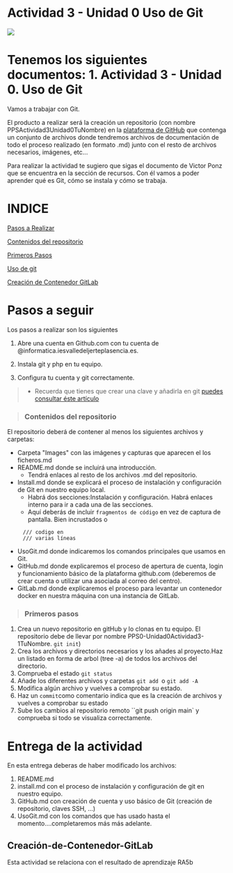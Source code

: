 Actividad 3 - Unidad 0
Uso de Git
===============
![](excelencia.jpeg)


Tenemos los siguientes documentos:
1.
Actividad 3 - Unidad 0. Uso de Git
===
Vamos a trabajar con Git.

El producto a realizar será la creación un repositorio (con nombre PPSActividad3Unidad0TuNombre) en la [plataforma de GitHub](https://github.com/)  que contenga un conjunto de archivos donde tendremos archivos de documentación de todo el proceso realizado (en formato .md) junto con el resto de archivos necesarios, imágenes, etc...

Para realizar la actividad te sugiero que sigas el documento de Victor Ponz que se encuentra en la sección de recursos. Con él vamos a poder aprender qué es Git, cómo se instala y cómo se trabaja. 

# INDICE

[Pasos a Realizar](#pasos-a-seguir)

[Contenidos del repositorio](#Contenidos-del-repositorio)

[Primeros Pasos](#Primeros-pasos)

[Uso de git](uso.md)

[Creación de Contenedor GitLab](#Creación-de-Contenedor-GitLab)

# Pasos a seguir

Los pasos a realizar son los siguientes

1. Abre una cuenta en Github.com con tu cuenta de @informatica.iesvalledeljerteplasencia.es.

2. Instala git y php en tu equipo.

3. Configura tu cuenta y git correctamente.
> - Recuerda que tienes que crear una clave y añadirla en git [puedes consultar 
éste artículo](https://juncotic.com/repositorios-git-ssh/) 


>### Contenidos del repositorio
 
 El repositorio deberá de contener al menos los siguientes archivos y carpetas:

+ Carpeta "Images" con las imágenes y capturas que aparecen el los ficheros.md
+ README.md donde se incluirá una introducción.
  - Tendrá enlaces al resto de los archivos .md del repositorio.
+ Install.md donde se explicará el proceso de instalación y configuración de Git en nuestro equipo local.
  - Habrá dos secciones:Instalación y configuración. Habrá enlaces interno para ir a cada una de las secciones.
  - Aquí deberás de incluir ``fragmentos de código`` en vez de captura de pantalla. Bien incrustados o 
~~~
     /// codigo en 
     /// varias líneas
~~~

+ UsoGit.md donde indicaremos los comandos principales que usamos en Git.
+ GitHub.md donde explicaremos el proceso de apertura de cuenta, login y funcionamiento básico de la plataforma github.com (deberemos de crear cuenta o utilizar una asociada al correo del centro).
+ GitLab.md donde explicaremos el proceso para levantar un contenedor docker en nuestra máquina con una instancia de GitLab.

> ### Primeros pasos
1. Crea un nuevo repositorio en gitHub y lo clonas en tu equipo. El repositorio debe de llevar por nombre PPS0-Unidad0Actividad3-1TuNombre. ``git init``)
6. Crea los archivos y directorios necesarios y los añades al proyecto.Haz un listado en forma de arbol (tree -a) de todos los archivos del directorio.
2. Comprueba el estado ``git status``
3. Añade los diferentes archivos y carpetas ``git add ``o ``git add -A``
4. Modifica algún archivo y vuelves a comprobar su estado.
5. Haz un ``commit``como comentario indica que es la creación de archivos y vuelves a comprobar su estado
6. Sube los cambios al repositorio remoto ``git push origin main` y comprueba si todo se visualiza correctamente.

# Entrega de la actividad
En esta entrega deberas de haber modificado los archivos:
1. README.md
2. install.md con el proceso de instalación y configuración de git en nuestro equipo.
3. GitHub.md con creación de cuenta y uso básico de Git (creación de repositorio, claves SSH, ...)
4. UsoGit.md con los comandos que has usado hasta el momento....completaremos más más adelante.

## Creación-de-Contenedor-GitLab


Esta actividad se relaciona con el resultado de aprendizaje RA5b
